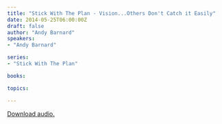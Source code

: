 ```yaml
---
title: "Stick With The Plan - Vision...Others Don't Catch it Easily"
date: 2014-05-25T06:00:00Z
draft: false
author: "Andy Barnard"
speakers:
- "Andy Barnard"

series:
- "Stick With The Plan"

books:

topics:

---
```

[Download audio.](https://s3.amazonaws.com/highway/sermons/2014_05/25_StickWithThePlan_Vision-OthersDontCatchItEasily.mp3)
